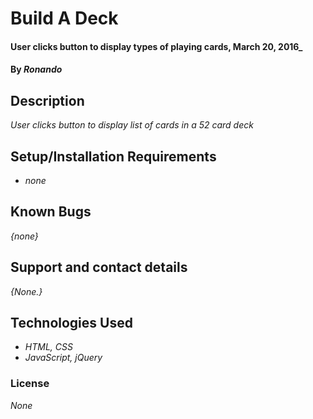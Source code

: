 # Build A Deck

#### User clicks button to display types of playing cards, March 20, 2016_

#### By _**Ronando**_

## Description

_User clicks button to display list of cards in a 52 card deck_

## Setup/Installation Requirements

* _none_

## Known Bugs

_{none}_

## Support and contact details

_{None.}_

## Technologies Used

* _HTML, CSS_
* _JavaScript, jQuery_

### License

*None*
